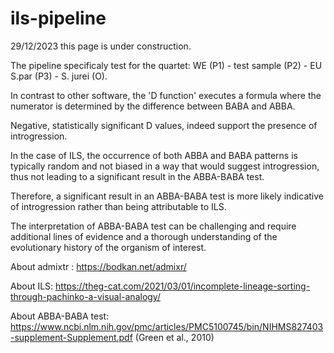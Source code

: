 # ils-pipeline

29/12/2023 this page is under construction.

The pipeline specificaly test for the quartet: WE (P1) - test sample (P2) - EU S.par (P3) - S. jurei (O).

In contrast to other software, the 'D function' executes a formula where the numerator is determined by the difference between BABA and ABBA.

Negative, statistically significant D values, indeed support the presence of introgression.

In the case of ILS, the occurrence of both ABBA and BABA patterns is typically random and not biased in a way that would suggest introgression, thus not leading to a significant result in the ABBA-BABA test.

Therefore, a significant result in an ABBA-BABA test is more likely indicative of introgression rather than being attributable to ILS.

The interpretation of ABBA-BABA test can be challenging and require additional lines of evidence and a thorough understanding of the evolutionary history of the organism of interest. 

About admixtr : https://bodkan.net/admixr/

About ILS: https://theg-cat.com/2021/03/01/incomplete-lineage-sorting-through-pachinko-a-visual-analogy/

About ABBA-BABA test: https://www.ncbi.nlm.nih.gov/pmc/articles/PMC5100745/bin/NIHMS827403-supplement-Supplement.pdf (Green et al., 2010)
